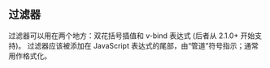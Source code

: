 ## 过滤器

过滤器可以用在两个地方：双花括号插值和 v-bind 表达式 (后者从 2.1.0+ 开始支持)。
过滤器应该被添加在 JavaScript 表达式的尾部，由“管道”符号指示；通常用作格式化。